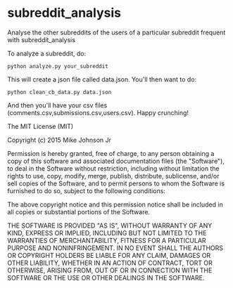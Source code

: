 # subreddit_analysis
Analyse the other subreddits of the users of a particular subreddit frequent with subreddit_analysis

To analyze a subreddit, do:

    python analyze.py your_subreddit
    
This will create a json file called data.json. You'll then want to do:

    python clean_cb_data.py data.json

And then you'll have your csv files (comments.csv,submissions.csv,users.csv). Happy crunching!
    
The MIT License (MIT)

Copyright (c) 2015 Mike Johnson Jr

Permission is hereby granted, free of charge, to any person obtaining a copy
of this software and associated documentation files (the "Software"), to deal
in the Software without restriction, including without limitation the rights
to use, copy, modify, merge, publish, distribute, sublicense, and/or sell
copies of the Software, and to permit persons to whom the Software is
furnished to do so, subject to the following conditions:

The above copyright notice and this permission notice shall be included in
all copies or substantial portions of the Software.

THE SOFTWARE IS PROVIDED "AS IS", WITHOUT WARRANTY OF ANY KIND, EXPRESS OR
IMPLIED, INCLUDING BUT NOT LIMITED TO THE WARRANTIES OF MERCHANTABILITY,
FITNESS FOR A PARTICULAR PURPOSE AND NONINFRINGEMENT. IN NO EVENT SHALL THE
AUTHORS OR COPYRIGHT HOLDERS BE LIABLE FOR ANY CLAIM, DAMAGES OR OTHER
LIABILITY, WHETHER IN AN ACTION OF CONTRACT, TORT OR OTHERWISE, ARISING FROM,
OUT OF OR IN CONNECTION WITH THE SOFTWARE OR THE USE OR OTHER DEALINGS IN
THE SOFTWARE.
    
